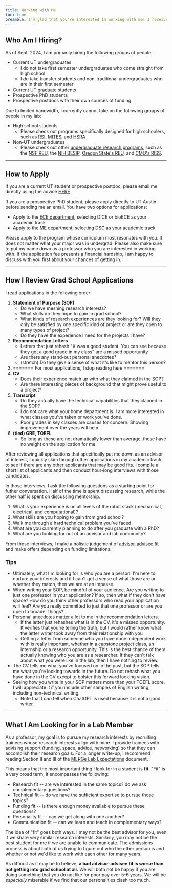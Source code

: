 ```yaml
---
title: Working with Me
toc: true
preamble: I'm glad that you're interested in working with me! I receive many requests for mentorship and often do not have the time to respond to each one. Read this web page for more information on how to best maximize your chance for a response.
---
```

## Who Am I Hiring?
As of Sept. 2024, I am primarily hiring the following groups of people:
* Current UT undergraduates
	* I do not take first semester undergraduates who come straight from high school
	* I *do* take transfer students and non-traditional undergraduates who are in their first semester
* Current UT graduate students
* Prospective PhD students
* Prospective postdocs with their own sources of funding

Due to limited bandwidth, I currently cannot take on the following groups of people in my lab:
* High school students
	* Please check out programs specifically designed for high schoolers, such as [RSI](https://www.cee.org/programs/research-science-institute), [MITES](https://mites.mit.edu), and [HSRA](https://fri.cns.utexas.edu/community-outreach/summer-high-school-research-academy)
* Non-UT undergraduates
	* Please check out other [undergraduate research programs](https://www.cientificolatino.com/reu), such as the [NSF REU](https://www.nsf.gov/crssprgm/reu/), the [NIH BESIP](https://www.nibib.nih.gov/training-careers/training-opportunities/besip), [Oregon State's REU](https://engineering.oregonstate.edu/CoRIS/reu-robots-real-world), and [CMU's RISS](https://riss.ri.cmu.edu).

<!-- * **High school students**: As a new professor, I cannot provide the support needed for a positive high school research experience. 
* **First semester undergraduates, coming straight from high school**: No matter how much technical experience you have coming from high school, it will not prepare you for the level of independence you get in college. I would like first year undergraduates to have at least a semester of college life to explore a wider range of activities before committing to working with me for 10 hours / week. This auto-No does not apply to transfer students or non-traditional undergraduate students who are not coming directly from high school. 
I am currently oversubscribed with interest from UT undergraduates. 
* **Prospective Masters Students**: As a new professor, I need to build up my lab for the long term. I currently do not have the funds to support someone who will only be available for one to two years. -->

---

## How to Apply

If you are a current UT student or prospective postdoc, please email me directly using the advice [HERE](/faq/emails#how-to-convey-your-interest-in-my-lab)

If you are a prospective PhD student, please apply directly to UT Austin before sending me an email. You have two options for applications:
* Apply to the [ECE department](https://www.ece.utexas.edu/academics/graduate/admissions), selecting DICE or bioECE as your academic track
* Apply to the [ME department](https://www.me.utexas.edu/academics/graduate-program/graduate-admissions), selecting DSC as your academic track

Please apply to the program whose curriculum most resonates with you. It does not matter what your major was in undergrad. Please also make sure to put my name down as a professor who you are interested in working with. If the application fee presents a financial hardship, I am happy to discuss with you first about your chances of getting in.

---

## How I Review Grad School Applications
I read applications in the following order:
1. **Statement of Purpose (SOP)**
	* Do we have meshing research interests?
	* What skills do they hope to gain in grad school?
	* What kinds of research experiences are they looking for? Will they only be satisfied by one specific kind of project or are they open to many types of project?
	* Do they have the experience I need for the projects I have?
2. **Recommendation Letters**
	* Letters that just rehash "X was a good student. You can see because they got a good grade in my class" are a missed opportunity
	* Are there any stand-out personal anecdotes? 
	* (stretch) Do they give a sense of what it's like to mentor this person?
3. ======= For most applications, I stop reading here =======
4. **CV**
	* Does their experience match up with what they claimed in the SOP?
	* Are there interesting pieces of background that might prove useful to a project?
5. **Transcript**
	* Do they actually have the technical capabilities that they claimed in the SOP?
	* I do not care what your home department is. I am more interested in what classes you've taken or work you've done.
	* Poor grades in key classes are causes for concern. Showing improvement over the years will help 
6. **(tied) GRE, TOEFL**
	* So long as these are not dramatically lower than average, these have no weight on the application for me.

After reviewing all applications that specifically put me down as an advisor of interest, I quickly skim through other applications in my academic track to see if there are any other applicants that may be good fits. I compile a short list of applicants and then conduct hour-long interviews with those candidates.

In those interviews, I ask the following questions as a starting point for futher conversation. Half of the time is spent discussing research, while the other half is spent on discussing mentorship.
1. What is your experience is on all levels of the robot stack (mechanical, electrical, and computational)? 
3. What skills are you hoping to gain from grad school? 
4. Walk me through a hard technical problem you've faced
1. What are you currently planning to do after you graduate with a PhD?
5. What are you looking for out of an advisor and lab community?

From those interviews, I make a holistic judgement of [advisor-advisee fit](/faq/admissions#what-i-am-looking-for-in-a-lab-member) and make offers depending on funding limitations.

### Tips
* Ultimately, what I'm looking for is who you are a person. I'm here to nurture your interests and if I can't get a sense of what those are or whether they match, then we are at an impasse.
* When writing your SOP, be mindful of your audience. Are you writing to just one professor in your application? If so, then what if they don't have space? How do you think other professors who read your application will feel? Are you really committed to just that one professor or are you open to broader things?
* Personal anecdotes matter a lot to me in the recommendation letters. 
	* If the letter just rehashes what is in the CV, it's a missed opportunity. It verifies that you're telling the truth, but I would rather know what the letter writer took away from their relationship with you
	* Getting a letter from someone who you have done independent work with is really important, whether in a capstone project class, an internship or a research opportunity. This is the best chance of them actually knowing who you are as a researcher. If they can't talk about what you were like in the lab, then I have nothing to review.
* The CV tells me what you've focused on in the past, but the SOP tells me what you're looking towards in the future. Do not rehash what you have done in the CV except to bolster this forward looking vision.
* Seeing how you write in your SOP matters more than your TOEFL score. I will appreciate it if you include other samples of English writing, including non-technical writing. 
	* Note that I *can* tell when ChatGPT is used because it is not a good writer.

---

## What I Am Looking for in a Lab Member
As a professor, my goal is to pursue my research interests by recruiting trainees whose research interests align with mine. I provide trainees with advising support (funding, space, advice, networking) so that they can accomplish their research goals. For a longer write-up, I recommend reading Section II and III of the [MERGe Lab Expectations](https://docs.google.com/document/d/11Y8OuI2T-yxz__TyKxwvPsMHDOvis4R5qD7xk-An5xY/pub) document.

This means that the most important thing I look for in a student is **fit**. "Fit" is a very broad term; it encompasses the following:
* Research fit -- are we interested in the same topics? do we ask complementary questions?
* Technical fit -- do we have the sufficient expertise to pursue those topics?
* Funding fit -- is there enough money available to pursue these questions?
* Personality fit -- can we get along with one another?
* Communication fit -- can we learn and teach in complementary ways?

The idea of "fit" goes both ways. I may not be the best advisor for you, even if we share very similar research interests. Similarly, you may not be the best student for me if we are unable to communicate. The admissions process is about both of us trying to figure out who the other person is and whether or not we'd like to work with each other for many years.

As difficult as it may be to believe, **a bad advisor-advisee fit is worse than not getting into grad school at all.** We will both not be happy if you are doing something that you do not like for poor pay over 5-6 years. We will be *especially* miserable if we find that our personalities clash too much.